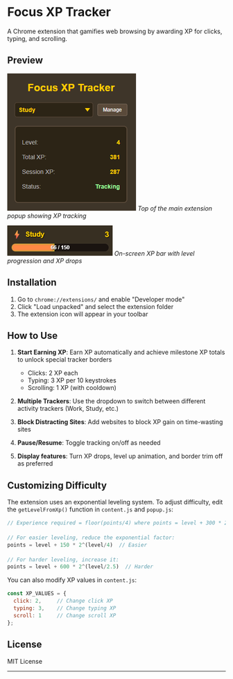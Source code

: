 # Focus XP Tracker

A Chrome extension that gamifies web browsing by awarding XP for clicks, typing, and scrolling.

## Preview

![Extension Interface](images/popup-interface.png)
*Top of the main extension popup showing XP tracking*

![XP Bar Display](images/xp-bar-display.png)
*On-screen XP bar with level progression and XP drops*

## Installation

1. Go to `chrome://extensions/` and enable "Developer mode"
2. Click "Load unpacked" and select the extension folder
3. The extension icon will appear in your toolbar

## How to Use

1. **Start Earning XP**: Earn XP automatically and achieve milestone XP totals to unlock special tracker borders
   - Clicks: 2 XP each
   - Typing: 3 XP per 10 keystrokes  
   - Scrolling: 1 XP (with cooldown)

2. **Multiple Trackers**: Use the dropdown to switch between different activity trackers (Work, Study, etc.)

3. **Block Distracting Sites**: Add websites to block XP gain on time-wasting sites

4. **Pause/Resume**: Toggle tracking on/off as needed

5. **Display features**: Turn XP drops, level up animation, and border trim off as preferred

## Customizing Difficulty

The extension uses an exponential leveling system. To adjust difficulty, edit the `getLevelFromXp()` function in `content.js` and `popup.js`:

```javascript
// Experience required = floor(points/4) where points = level + 300 * 2^(level/3)

// For easier leveling, reduce the exponential factor:
points = level + 150 * 2^(level/4)  // Easier

// For harder leveling, increase it:
points = level + 600 * 2^(level/2.5)  // Harder
```

You can also modify XP values in `content.js`:
```javascript
const XP_VALUES = {
  click: 2,     // Change click XP
  typing: 3,    // Change typing XP
  scroll: 1     // Change scroll XP
};
```

## License

MIT License

---
